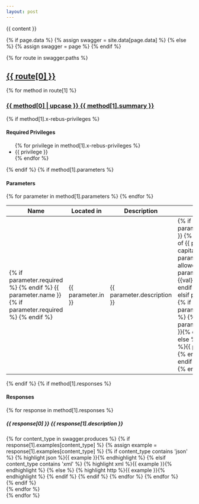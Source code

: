 ```yaml
---
layout: post
---
```

{{ content }}

{% if page.data %}
{% assign swagger = site.data[page.data] %}
{% else %}
{% assign swagger = page %}
{% endif %}

{% for route in swagger.paths %}
<div class="swagger-paths">
    <h2 class="swagger-path"><a href="#{{ route[0] }}" name="{{ route[0] }}">{{ route[0] }}</a></h2>
    {% for method in route[1] %}
    <div class="swagger-method swagger-method-{{ method[0] }}">
        <h3 class="swagger-method-title">
            <a href="#" class="swagger-method-link">
                <span class="swagger-method-name">{{ method[0] | upcase }}</span>
                {{ method[1].summary }}
            </a>
        </h3>
        <div class="swagger-method-details">
            {% if method[1].x-rebus-privileges %}
                <h4>Required Privileges</h4>
                <ul>
                    {% for privilege in method[1].x-rebus-privileges %}
                    <li>{{ privilege }}</li>
                    {% endfor %}
                </ul>
            {% endif %}
            {% if method[1].parameters %}
            <div class="swagger-parameters">
                <h4>Parameters</h4>
                <table class="swagger-parameters-table">
                    <thead>
                        <tr>
                            <th>Name</th>
                            <th>Located in</th>
                            <th>Description</th>
                            <th>Type</th>
                        <tr>
                    </thead>
                    <tbody>
                        {% for parameter in method[1].parameters %}
                        <tr>
                            <td>
                                {% if parameter.required %}
                                <span class="swagger-parameter-required">
                                {% endif %}
                                {{ parameter.name }}
                                {% if parameter.required %}
                                </span>
                                {% endif %}
                            </td>
                            <td>{{ parameter.in }}</td>
                            <td>{{ parameter.description }}</td>
                            <td>
                                {% if parameter.type %}
                                {{ parameter.type | capitalize }}
                                    {% if parameter.items %}
                                    of {{ parameter.items.type | capitalize }}
                                        {% if parameter.items.enum %}
                                        allowed ({% for val in parameter.items.enum %}{{val}} {% endfor %})
                                        {% endif %}
                                    {% endif %}
                                {% elsif parameter.schema %}
                                    {% if parameter.schema.example %}
                                        {% highlight json %}{{ parameter.schema.example }}{% endhighlight %}
                                    {% else %}
                                        {% highlight json %}{{ parameter.schema }}{% endhighlight %}
                                    {% endif %}
                                {% else %}
                                String
                                {% endif %}
                            </td>
                        </tr>
                        {% endfor %}
                    </tbody>
                </table>
            </div>
            {% endif %}
            {% if method[1].responses %}
            <div class="swagger-response">
                <h4>Responses</h4>
                {% for response in method[1].responses %}
                <h5>
                    <span class="swagger-response-code">{{ response[0] }}</span>
                    {{ response[1].description }}
                </h5>
                {% for content_type in swagger.produces %}
                    {% if response[1].examples[content_type] %}
                        {% assign example = response[1].examples[content_type] %}
                        {% if content_type contains 'json' %}
                            {% highlight json %}{{ example }}{% endhighlight %}
                        {% elsif content_type contains 'xml' %}
                            {% highlight xml %}{{ example }}{% endhighlight %}
                        {% else %}
                            {% highlight http %}{{ example }}{% endhighlight %}
                        {% endif %}
                    {% endif %}
                {% endfor %}
                {% endfor %}
            </div>
            {% endif %}
        </div>
    </div>
    {% endfor %}
</div>
{% endfor %}

<script type="text/javascript">
// Helpers

var slice = Array.prototype.slice;

function $(expr, parent) {
    return typeof expr === "string" ? (parent || document).querySelector(expr) : expr || null;
}

function $$(expr, parent) {
    return slice.call((parent || document).querySelectorAll(expr));
}

$.bind = function(element, o) {
    if (element) {
        for (var event in o) {
            var callback = o[event];

            event.split(/\s+/).forEach(function (event) {
                element.addEventListener(event, callback);
            });
        }
    }
};

$.toggleDetails = function (element) {
    if (element.classList.contains('open')) {
        element.classList.remove('open');
    }
    else {
        element.classList.add('open');
    }
}

// Initialization

function init() {
    $$('.swagger-method-title').forEach(function (title) {
        $.bind(title, {
            'click': function (e) {
                var details = $('.swagger-method-details', title.parentNode)
                $.toggleDetails(details);
                e.preventDefault();
            }
        });
    });
}


// DOM already loaded?
if (document.readyState !== "loading") {
    init();
}
else {
    // Wait for it
    document.addEventListener("DOMContentLoaded", init);
}
</script>
